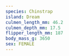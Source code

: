 ```yaml
---
species: Chinstrap
island: Dream
culmen_length_mm: 46.2
culmen_depth_mm: 17.5
flipper_length_mm: 187
body_mass_g: 3650
sex: FEMALE
---
```

